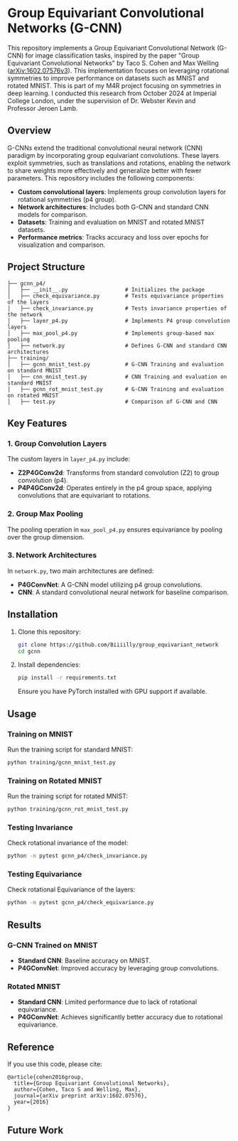 # Group Equivariant Convolutional Networks (G-CNN)

This repository implements a Group Equivariant Convolutional Network (G-CNN) for image classification tasks, inspired by the paper "Group Equivariant Convolutional Networks" by Taco S. Cohen and Max Welling ([arXiv:1602.07576v3](https://arxiv.org/abs/1602.07576v3)). This implementation focuses on leveraging rotational symmetries to improve performance on datasets such as MNIST and rotated MNIST.
This is part of my M4R project focusing on symmetries in deep learning. I conducted this research from October 2024 at Imperial College London, under the supervision of Dr. Webster Kevin and Professor Jeroen Lamb.

## Overview
G-CNNs extend the traditional convolutional neural network (CNN) paradigm by incorporating group equivariant convolutions. These layers exploit symmetries, such as translations and rotations, enabling the network to share weights more effectively and generalize better with fewer parameters. This repository includes the following components:

- **Custom convolutional layers**: Implements group convolution layers for rotational symmetries (p4 group).
- **Network architectures**: Includes both G-CNN and standard CNN models for comparison.
- **Datasets**: Training and evaluation on MNIST and rotated MNIST datasets.
- **Performance metrics**: Tracks accuracy and loss over epochs for visualization and comparison.

## Project Structure

```
├── gcnn_p4/
│   ├── __init__.py                  # Initializes the package
│   ├── check_equivariance.py        # Tests equivariance properties of the layers
│   ├── check_invariance.py          # Tests invariance properties of the network
│   ├── layer_p4.py                  # Implements P4 group convolution layers
│   ├── max_pool_p4.py               # Implements group-based max pooling
│   ├── network.py                   # Defines G-CNN and standard CNN architectures
├── training/
│   ├── gcnn_mnist_test.py           # G-CNN Training and evaluation on standard MNIST
│   ├── cnn_mnist_test.py            # CNN Training and evaluation on standard MNIST
│   ├── gcnn_rot_mnist_test.py       # G-CNN Training and evaluation on rotated MNIST
│   ├── test.py                      # Comparison of G-CNN and CNN
```

## Key Features

### 1. Group Convolution Layers
The custom layers in `layer_p4.py` include:
- **Z2P4GConv2d**: Transforms from standard convolution (Z2) to group convolution (p4).
- **P4P4GConv2d**: Operates entirely in the p4 group space, applying convolutions that are equivariant to rotations.

### 2. Group Max Pooling
The pooling operation in `max_pool_p4.py` ensures equivariance by pooling over the group dimension.

### 3. Network Architectures
In `network.py`, two main architectures are defined:
- **P4GConvNet**: A G-CNN model utilizing p4 group convolutions.
- **CNN**: A standard convolutional neural network for baseline comparison.

## Installation
1. Clone this repository:
   ```bash
   git clone https://github.com/Biiiilly/group_equivariant_network
   cd gcnn
   ```
2. Install dependencies:
   ```bash
   pip install -r requirements.txt
   ```
   Ensure you have PyTorch installed with GPU support if available.

## Usage

### Training on MNIST
Run the training script for standard MNIST:
```bash
python training/gcnn_mnist_test.py
```

### Training on Rotated MNIST
Run the training script for rotated MNIST:
```bash
python training/gcnn_rot_mnist_test.py
```

### Testing Invariance
Check rotational invariance of the model:
```bash
python -m pytest gcnn_p4/check_invariance.py
```

### Testing Equivariance
Check rotational Equivariance of the layers:
```bash
python -m pytest gcnn_p4/check_equivariance.py
```

## Results
### G-CNN Trained on MNIST
- **Standard CNN**: Baseline accuracy on MNIST.
- **P4GConvNet**: Improved accuracy by leveraging group convolutions.

### Rotated MNIST
- **Standard CNN**: Limited performance due to lack of rotational equivariance.
- **P4GConvNet**: Achieves significantly better accuracy due to rotational equivariance.

## Reference
If you use this code, please cite:
```
@article{cohen2016group,
  title={Group Equivariant Convolutional Networks},
  author={Cohen, Taco S and Welling, Max},
  journal={arXiv preprint arXiv:1602.07576},
  year={2016}
}
```

## Future Work
